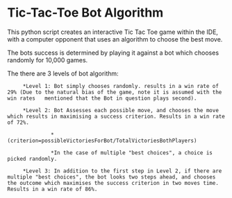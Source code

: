 # Tic-Tac-Toe Bot Algorithm

This python script creates an interactive Tic Tac Toe game within the IDE, with a computer opponent that uses an algorithm to choose the best move.

The bots success is determined by playing it against a bot which chooses randomly for 10,000 games.

The there are 3 levels of bot algorithm:

         *Level 1: Bot simply chooses randomly. results in a win rate of 29% (Due to the natural bias of the game, note it is assumed with the win rates   mentioned that the Bot in question plays second).
         
         *Level 2: Bot Assesses each possible move, and chooses the move which results in maximising a success criterion. Results in a win rate of 72%.
         
                  *(criterion=possibleVictoriesForBot/TotalVictoriesBothPlayers)
                  
                  *In the case of multiple "best choices", a choice is picked randomly.
                  
         *Level 3: In addition to the first step in Level 2, if there are multiple "best choices", the bot looks two steps ahead, and chooses the outcome which maximises the success criterion in two moves time. Results in a win rate of 86%.

